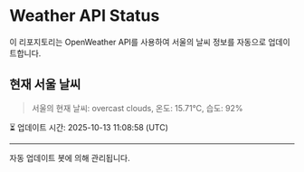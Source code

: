 
# Weather API Status

이 리포지토리는 OpenWeather API를 사용하여 서울의 날씨 정보를 자동으로 업데이트합니다.

## 현재 서울 날씨
> 서울의 현재 날씨: overcast clouds, 온도: 15.71°C, 습도: 92%

⏳ 업데이트 시간: 2025-10-13 11:08:58 (UTC)

---
자동 업데이트 봇에 의해 관리됩니다.
